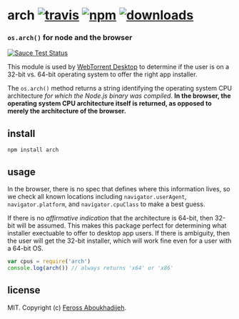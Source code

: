 # arch [![travis][travis-image]][travis-url] [![npm][npm-image]][npm-url] [![downloads][downloads-image]][downloads-url]

[travis-image]: https://img.shields.io/travis/feross/arch/master.svg
[travis-url]: https://travis-ci.org/feross/arch
[npm-image]: https://img.shields.io/npm/v/arch.svg
[npm-url]: https://npmjs.org/package/arch
[downloads-image]: https://img.shields.io/npm/dm/arch.svg
[downloads-url]: https://npmjs.org/package/arch

### `os.arch()` for node and the browser

[![Sauce Test Status](https://saucelabs.com/browser-matrix/arch.svg)](https://saucelabs.com/u/arch)

This module is used by [WebTorrent Desktop](http://webtorrent.io/desktop) to
determine if the user is on a 32-bit vs. 64-bit operating system to offer the
right app installer.

The `os.arch()` method returns a string identifying the operating system CPU
architecture *for which the Node.js binary was compiled*. **In the browser, the
operating system CPU architecture itself is returned, as opposed to merely the
architecture of the browser.**

## install

```
npm install arch
```

## usage

In the browser, there is no spec that defines where this information lives, so we
check all known locations including `navigator.userAgent`, `navigator.platform`,
and `navigator.cpuClass` to make a best guess.

If there is no *affirmative indication* that the architecture is 64-bit, then
32-bit will be assumed. This makes this package perfect for determining what
installer exectuable to offer to desktop app users. If there is ambiguity, then
the user will get the 32-bit installer, which will work fine even for a user with
a 64-bit OS.

```js
var cpus = require('arch')
console.log(arch()) // always returns 'x64' or 'x86'
```

## license

MIT. Copyright (c) [Feross Aboukhadijeh](http://feross.org).
